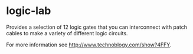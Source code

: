 # logic-lab
Provides a selection of 12 logic gates that you can interconnect with patch cables to make a variety of different logic circuits.

For more information see <http://www.technoblogy.com/show?4FFY>.

